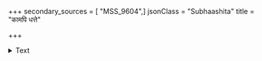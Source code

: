 +++
secondary_sources = [ "MSS_9604",]
jsonClass = "Subhaashita"
title = "कामपि धत्ते"

+++

<details><summary>Text</summary>

कामपि धत्ते सूकररूपी कामपि रहितामिच्छति भूपः।  
केनाकारि च मन्मथजननं केन विराजति तरुणीवदनम्॥
</details>
